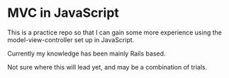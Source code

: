 # MVC in JavaScript

This is a practice repo so that I can gain some more experience using the model-view-controller set up in JavaScript.

Currently my knowledge has been mainly Rails based. 

Not sure where this will lead yet, and may be a combination of trials.
